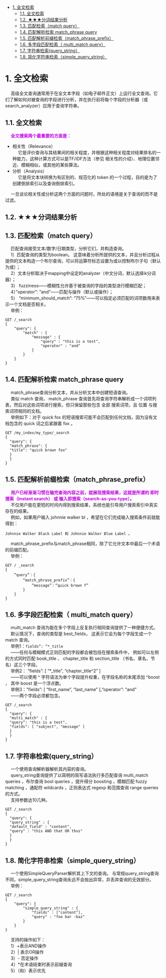 

<!-- TOC -->

- [1. 全文检索](#1-全文检索)
    - [1.1. 全文检索](#11-全文检索)
    - [1.2. ★★★分词结果分析](#12-★★★分词结果分析)
    - [1.3. 匹配检索（match query）](#13-匹配检索match-query)
    - [1.4. 匹配解析检索 match_phrase query](#14-匹配解析检索-match_phrase-query)
    - [1.5. 匹配解析前缀检索（match_phrase_prefix）](#15-匹配解析前缀检索match_phrase_prefix)
    - [1.6. 多字段匹配检索（ multi_match query）](#16-多字段匹配检索-multi_match-query)
    - [1.7. 字符串检索(query_string）](#17-字符串检索query_string)
    - [1.8. 简化字符串检索（simple_query_string）](#18-简化字符串检索simple_query_string)

<!-- /TOC -->

# 1. 全文检索
&emsp; 高级全文查询通常用于在全文本字段（如电子邮件正文）上运行全文查询。它们了解如何对被查询的字段进行分析，并在执行前将每个字段的分析器（或search_analyzer）应用于查询字符串。 

## 1.1. 全文检索
&emsp; **<font color = "clime">全文搜索两个最重要的方面是：</font>**  
* 相关性（Relevance）  
&emsp; 它是评价查询与其结果间的相关程度，并根据这种相关程度对结果排名的一种能力，这种计算方式可以是TF/IDF方法（参见 相关性的介绍）、地理位置邻近、模糊相似，或其他的某些算法。  
* 分析（Analysis）  
&emsp; 它是将文本块转换为有区别的、规范化的 token 的一个过程，目的是为了创建倒排索引以及查询倒排索引。  

&emsp; 一旦谈论相关性或分析这两个方面的问题时，所处的语境是关于查询的而不是过滤。  


## 1.2. ★★★分词结果分析  
<!-- 
https://bigmaning.blog.csdn.net/article/details/110204549
-->


## 1.3. 匹配检索（match query）
&emsp; 匹配查询接受文本/数字/日期类型，分析它们，并构造查询。  
&emsp; 1）匹配查询的类型为boolean。 这意味着分析所提供的文本，并且分析过程从提供的文本构造一个布尔查询，可以将运算符标志设置为或以控制布尔子句（默认为或）；  
&emsp; 2）文本分析取决于mapping中设定的analyzer（中文分词，默认选择ik分词器）；  
&emsp; 3） fuzziness——模糊性允许基于被查询的字段的类型进行模糊匹配；  
&emsp; 4）”operator”: “and”——匹配与操作（默认或操作）；  
&emsp; 5） “minimum_should_match”: “75%”——可以指定必须匹配的词项数用来表示一个文档是否相关。  
&emsp; 举例：  

```
GET /_search
{
    "query": {
        "match" : {
            "message" : {
                "query" : "this is a test",
                "operator" : "and"
            }
        }
    }
}
```

## 1.4. 匹配解析检索 match_phrase query
&emsp; match_phrase查询分析文本，并从分析文本中创建短语查询。  
&emsp; 类似 match 查询， match_phrase 查询首先将查询字符串解析成一个词项列表，然后对这些词项进行搜索，但只保留那些包含 全部 搜索词项，且 位置 与搜索词项相同的文档。  
&emsp; 举例如下：对于 quick fox 的短语搜索可能不会匹配到任何文档，因为没有文档包含的 quick 词之后紧跟着 fox 。

```
GET /my_index/my_type/_search
{
  "query": {
  "match_phrase": {
  "title": "quick brown fox"
  }
  }
}
```

## 1.5. 匹配解析前缀检索（match_phrase_prefix）
&emsp; **<font color = "clime">用户已经渐渐习惯在输完查询内容之前，就展现搜索结果，这就是所谓的 即时搜索（instant search） 或 输入即搜索（search-as-you-type）。</font>**  
&emsp; 不仅用户能在更短的时间内得到搜索结果，系统也能引导用户搜索索引中真实存在的结果。  
&emsp; 例如，如果用户输入 johnnie walker bl ，希望在它们完成输入搜索条件前就能得到：  

```text
Johnnie Walker Black Label 和 Johnnie Walker Blue Label 。
```

&emsp; match_phrase_prefix与match_phrase相同，除了它允许文本中最后一个术语的前缀匹配。  
&emsp; 举例：

```
GET / _search
{
    “query”：{
        “match_phrase_prefix”：{
            “message”：“quick brown f”
        }
    }
}
```

## 1.6. 多字段匹配检索（ multi_match query）
&emsp; multi_match 查询为能在多个字段上反复执行相同查询提供了一种便捷方式。  
&emsp; 默认情况下，查询的类型是 best_fields， 这表示它会为每个字段生成一个 match 查询。  
&emsp; 举例1：`fields”: “*_title`  
&emsp; ——任何与模糊模式正则匹配的字段都会被包括在搜索条件中， 例如可以左侧的方式同时匹配 book_title 、 chapter_title 和 section_title （书名、章名、节名）这三个字段。  
&emsp; 举例2： “fields”: [ “*_title”, “chapter_title^2” ]  
&emsp; ——可以使用 ^ 字符语法为单个字段提升权重，在字段名称的末尾添加 ^boost ， 其中 boost 是一个浮点数。  
&emsp; 举例3：”fields”: [ “first_name”, “last_name” ],“operator”: “and”   
&emsp; ——两个字段必须都包含。

```
GET /_search
{
  "query": {
  "multi_match" : {
  "query": "this is a test",
  "fields": [ "subject", "message" ]
  }
  }
}
```


## 1.7. 字符串检索(query_string）
&emsp; 一个使用查询解析器解析其内容的查询。  
&emsp; query_string查询提供了以简明的简写语法执行多匹配查询 multi_match queries ，布尔查询 bool queries ，提升得分 boosting ，模糊匹配 fuzzy matching ，通配符 wildcards ，正则表达式 regexp 和范围查询 range queries 的方式。  
&emsp; 支持参数达10几种。

```
GET /_search
{
  "query": {
  "query_string" : {
  "default_field" : "content",
  "query" : "this AND that OR thus"
  }
  }
}
```

## 1.8. 简化字符串检索（simple_query_string）
&emsp; 一个使用SimpleQueryParser解析其上下文的查询。 与常规query_string查询不同，simple_query_string查询永远不会抛出异常，并丢弃查询的无效部分。  
&emsp; 举例：  

```
GET /_search
{
    "query": {
        "simple_query_string" : {
            "fields" : ["content"],
            "query" : "foo bar -baz"
        }
    }
}
```

&emsp; 支持的操作如下：  
&emsp; 1）+表示AND操作  
&emsp; 2）| 表示OR操作  
&emsp; 3）- 否定操作  
&emsp; 4）*在术语结束时表示前缀查询  
&emsp; 5）（和）表示优先  
